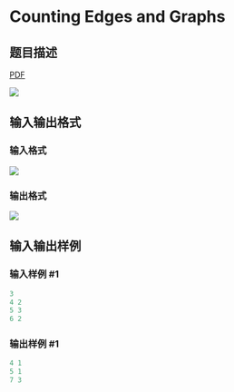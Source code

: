 # Counting Edges and Graphs

## 题目描述

[problemUrl]: https://uva.onlinejudge.org/index.php?option=com_onlinejudge&Itemid=8&category=871&page=show_problem&problem=5095

[PDF](https://uva.onlinejudge.org/external/131/p13184.pdf)

![](https://cdn.luogu.com.cn/upload/vjudge_pic/UVA13184/f15f23a78c70c9e7637d0334b3897daab1d2bd98.png)

## 输入输出格式

### 输入格式

![](https://cdn.luogu.com.cn/upload/vjudge_pic/UVA13184/9367a3e54430bf60631bfa5f4524377532569128.png)

### 输出格式

![](https://cdn.luogu.com.cn/upload/vjudge_pic/UVA13184/de0f5c53cb108ce3a4b6e2c2aef6174aea9268b1.png)

## 输入输出样例

### 输入样例 #1

```cpp
3
4 2
5 3
6 2
```


### 输出样例 #1

```cpp
4 1
5 1
7 3
```


